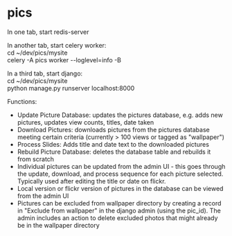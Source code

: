 # pics
In one tab, start redis-server<br>

In another tab, start celery worker:<br>
	cd ~/dev/pics/mysite<br>
	celery -A pics worker --loglevel=info -B<br>

In a third tab, start django:<br>
	cd ~/dev/pics/mysite<br>
	python manage.py runserver localhost:8000<br>

<p>
Functions:
<ul>
<li>Update Picture Database: updates the pictures database, e.g. adds new pictures, updates view counts, titles, date taken</li>
<li>Download Pictures: downloads pictures from the pictures database meeting certain criteria (currently > 100 views or tagged as "wallpaper")</li>
<li>Process Slides: Adds title and date text to the downloaded pictures</li>
<li>Rebuild Picture Database: deletes the database table and rebuilds it from scratch</li>
<li>Individual pictures can be updated from the admin UI - this goes through the update, download, and process sequence for each picture selected. Typically used after editing the title or date on flickr.</li>
<li>Local version or flickr version of pictures in the database can be viewed from the admin UI</li>
<li>Pictures can be excluded from wallpaper directory by creating a record in "Exclude from wallpaper" in the django admin (using the pic_id). The admin includes an action to delete excluded photos that might already be in the wallpaper directory</li>
</ul>
